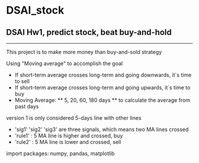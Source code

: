 # DSAI_stock
##  DSAI Hw1, predict stock, beat buy-and-hold

---

This project is to make more money than buy-and-sold strategy

Using "Moving average" to accomplish the goal

* If short-term average crosses long-term and going downwards, it`s time to sell
* If short-term average crosses long-term and going upwards, it`s time to buy
* Moving Average: 
**  5, 20, 60, 180 days
**  to calculate the average from past days

version 1 is only considered 5-days line with other lines 
* 'sig1' 'sig2' 'sig3' are three signals, which means two MA lines crossed
* 'rule1' : 5 MA line is higher and crossed, buy
* 'rule2' : 5 MA line is lower and crossed, sell



import packages: numpy, pandas, matplotlib

